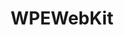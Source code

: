 ---
permalink: /engineering/projects/wpewebkit/
project_link_name: WPEWebKit
project_url: https://github.com/WebPlatformForEmbedded/WPEWebKit
statsAvailable: 'true'
title: WPEWebKit
---